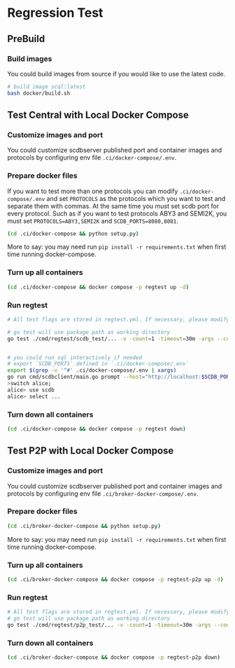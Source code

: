 # Regression Test

## PreBuild

### Build images

You could build images from source if you would like to use the latest code.

```bash
# build image scql:latest
bash docker/build.sh
```

## Test Central with Local Docker Compose

### Customize images and port

You could customize scdbserver published port and container images and protocols by configuring env file `.ci/docker-compose/.env`.

### Prepare docker files

If you want to test more than one protocols you can modify `.ci/docker-compose/.env` and set `PROTOCOLS` as the protocols which you want to test and separate them with commas. At the same time you must set scdb port for every protocol. Such as if you want to test protocols ABY3 and SEMI2K, you must set `PROTOCOLS=ABY3,SEMI2K` and `SCDB_PORTS=8080,8081`.

```bash
(cd .ci/docker-compose && python setup.py)
```

More to say: you may need run `pip install -r requirements.txt` when first time running docker-compose.

### Turn up all containers

```bash
(cd .ci/docker-compose && docker compose -p regtest up -d)
```

### Run regtest

```bash
# All test flags are stored in regtest.yml. If necessary, please modify the corresponding parameters in regtest.yml before running the tests.

# go test will use package path as working directory
go test ./cmd/regtest/scdb_test/... -v -count=1 -timeout=30m -args --conf=../../../.ci/docker-compose/regtest.yml


# you could run sql interactively if needed
# export `SCDB_PORTS` defined in `.ci/docker-compose/.env`
export $(grep -v '^#' .ci/docker-compose/.env | xargs)
go run cmd/scdbclient/main.go prompt --host="http://localhost:$SCDB_PORTS"
>switch alice;
alice> use scdb
alice> select ...
```

### Turn down all containers

```bash
(cd .ci/docker-compose && docker compose -p regtest down)
```

## Test P2P with Local Docker Compose

### Customize images and port

You could customize scdbserver published port and container images and protocols by configuring env file `.ci/broker-docker-compose/.env`.

### Prepare docker files

```bash
(cd .ci/broker-docker-compose && python setup.py)
```

More to say: you may need run `pip install -r requirements.txt` when first time running docker-compose.

### Turn up all containers

```bash
(cd .ci/broker-docker-compose && docker compose -p regtest-p2p up -d)
```

### Run regtest

```bash
# All test flags are stored in regtest.yml. If necessary, please modify the corresponding parameters in regtest.yml before running the tests.
# go test will use package path as working directory
go test ./cmd/regtest/p2p_test/... -v -count=1 -timeout=30m -args --conf=../../../.ci/broker-docker-compose/regtest.yml
```

### Turn down all containers

```bash
(cd .ci/broker-docker-compose && docker compose -p regtest-p2p down)
```